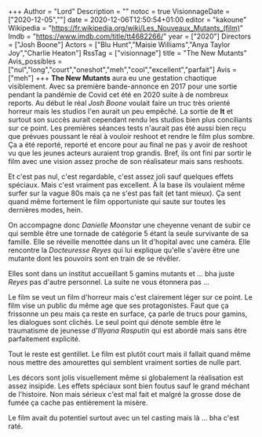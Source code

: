 +++
Author = "Lord"
Description = ""
notoc = true
VisionnageDate = ["2020-12-05",""]
date = 2020-12-06T12:50:54+01:00
editor = "kakoune"
Wikipedia = "https://fr.wikipedia.org/wiki/Les_Nouveaux_Mutants_(film)"
Imdb = "https://www.imdb.com/title/tt4682266/"
year = ["2020"]
Directors = ["Josh Boone"]
Actors = ["Blu Hunt","Maisie Williams","Anya Taylor Joy","Charlie Heaton"]
RssTag = ["visionnage"]
title = "The New Mutants"
Avis_possibles = ["nul","long","court","oneshot","meh","cool","excellent","parfait"]
Avis = ["meh"] 
+++
**The New Mutants** aura eu une gestation chaotique visiblement.
Avec sa première bande-annonce en 2017 pour une sortie pendant la pandémie de Covid cet été en 2020 suite à de nombreux reports.
Au début le réal *Josh Boone* voulait faire un truc très orienté horreur mais les studios l'en aurait un peu empêché.
La sortie de **It** et surtout son succès aurait cependant rendu les studios bien plus conciliants sur ce point.
Les premières séances tests n'aurait pas été aussi bien reçu que prévues poussant le réal à vouloir reshoot et rendre le film plus sombre.
Ça a été reporté, reporté et encore pour au final ne pas y avoir de reshoot vu que les jeunes acteurs auraient trop grandis.
Bref, ils ont fini par sortir le film avec une vision assez proche de son réalisateur mais sans reshoots.

Et c'est pas nul, c'est regardable, c'est assez joli sauf quelques effets spéciaux.
Mais c'est vraiment pas excellent.
À la base ils voulaient même surfer sur la vague 80s mais ça ne s'est pas fait (et tant mieux).
Ça sent quand même fortement le film opportuniste qui saute sur toutes les dernières modes, hein.

On accompagne donc *Danielle Moonstar* une cheyenne venant de subir ce qui semble être une tornade de catégorie 5 étant la seule survivante de sa famille.
Elle se réveille menottée dans un lit d'hopital avec une caméra.
Elle rencontre la *Docteuresse Reyes* qui lui explique qu'elle s'avère être une mutante dont les pouvoirs sont en train de se révêler.

Elles sont dans un institut accueillant 5 gamins mutants et … bha juste *Reyes* pas d'autre personnel.
La suite ne vous étonnera pas …

Le film se veut un film d'horreur mais c'est clairement léger sur ce point.
Le film vise un public du même age que ses protagonistes.
Faut que ça frissonne un peu mais ça reste en surface, ça parle de trucs pour gamins, les dialogues sont clichés.
Le seul point qui dénote semble être le traumatisme de jeunesse d'*Illyana Rasputin* qui est abordé mais sans être parfaitement explicité.

Tout le reste est gentillet.
Le film est plutôt court mais il fallait quand même nous mettre des amourettes qui semblent vraiment sorties de nulle part.

Les décors sont jolis visuellement même si globalement la réalisation est assez insipide.
Les effets spéciaux sont bien foutus sauf le grand méchant de l'histoire.
Non mais sérieux c'est mal fait et malgré la grosse dose de fumée ça cache pas entièrement la misère.

Le film avait du potentiel surtout avec un tel casting mais là … bha c'est raté.

